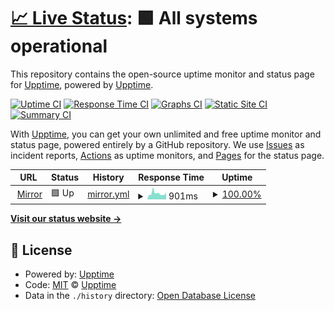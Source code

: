 # [📈 Live Status](https://demo.upptime.js.org): <!--live status--> **🟩 All systems operational**

This repository contains the open-source uptime monitor and status page for [Upptime](https://upptime.js.org), powered by [Upptime](https://github.com/upptime/upptime).

[![Uptime CI](https://github.com/Nachichuri/mirror-upptime/workflows/Uptime%20CI/badge.svg)](https://github.com/Nachichuri/mirror-upptime/actions?query=workflow%3A%22Uptime+CI%22)
[![Response Time CI](https://github.com/Nachichuri/mirror-upptime/workflows/Response%20Time%20CI/badge.svg)](https://github.com/Nachichuri/mirror-upptime/actions?query=workflow%3A%22Response+Time+CI%22)
[![Graphs CI](https://github.com/Nachichuri/mirror-upptime/workflows/Graphs%20CI/badge.svg)](https://github.com/Nachichuri/mirror-upptime/actions?query=workflow%3A%22Graphs+CI%22)
[![Static Site CI](https://github.com/Nachichuri/mirror-upptime/workflows/Static%20Site%20CI/badge.svg)](https://github.com/Nachichuri/mirror-upptime/actions?query=workflow%3A%22Static+Site+CI%22)
[![Summary CI](https://github.com/Nachichuri/mirror-upptime/workflows/Summary%20CI/badge.svg)](https://github.com/Nachichuri/mirror-upptime/actions?query=workflow%3A%22Summary+CI%22)

With [Upptime](https://upptime.js.org), you can get your own unlimited and free uptime monitor and status page, powered entirely by a GitHub repository. We use [Issues](https://github.com/upptime/upptime/issues) as incident reports, [Actions](https://github.com/Nachichuri/mirror-upptime/actions) as uptime monitors, and [Pages](https://demo.upptime.js.org) for the status page.

<!--start: status pages-->
<!-- This summary is generated by Upptime (https://github.com/upptime/upptime) -->
<!-- Do not edit this manually, your changes will be overwritten -->
<!-- prettier-ignore -->
| URL | Status | History | Response Time | Uptime |
| --- | ------ | ------- | ------------- | ------ |
| <img alt="" src="https://favicons.githubusercontent.com/mirrors.eze.sysarmy.com" height="13"> [Mirror](https://mirrors.eze.sysarmy.com/) | 🟩 Up | [mirror.yml](https://github.com/Nachichuri/mirror-upptime/commits/HEAD/history/mirror.yml) | <details><summary><img alt="Response time graph" src="./graphs/mirror/response-time-week.png" height="20"> 901ms</summary><br><a href="https://Nachichuri.github.io/mirror-upptime/history/mirror"><img alt="Response time 901" src="https://img.shields.io/endpoint?url=https%3A%2F%2Fraw.githubusercontent.com%2FNachichuri%2Fmirror-upptime%2FHEAD%2Fapi%2Fmirror%2Fresponse-time.json"></a><br><a href="https://Nachichuri.github.io/mirror-upptime/history/mirror"><img alt="24-hour response time 1567" src="https://img.shields.io/endpoint?url=https%3A%2F%2Fraw.githubusercontent.com%2FNachichuri%2Fmirror-upptime%2FHEAD%2Fapi%2Fmirror%2Fresponse-time-day.json"></a><br><a href="https://Nachichuri.github.io/mirror-upptime/history/mirror"><img alt="7-day response time 901" src="https://img.shields.io/endpoint?url=https%3A%2F%2Fraw.githubusercontent.com%2FNachichuri%2Fmirror-upptime%2FHEAD%2Fapi%2Fmirror%2Fresponse-time-week.json"></a><br><a href="https://Nachichuri.github.io/mirror-upptime/history/mirror"><img alt="30-day response time 901" src="https://img.shields.io/endpoint?url=https%3A%2F%2Fraw.githubusercontent.com%2FNachichuri%2Fmirror-upptime%2FHEAD%2Fapi%2Fmirror%2Fresponse-time-month.json"></a><br><a href="https://Nachichuri.github.io/mirror-upptime/history/mirror"><img alt="1-year response time 901" src="https://img.shields.io/endpoint?url=https%3A%2F%2Fraw.githubusercontent.com%2FNachichuri%2Fmirror-upptime%2FHEAD%2Fapi%2Fmirror%2Fresponse-time-year.json"></a></details> | <details><summary><a href="https://Nachichuri.github.io/mirror-upptime/history/mirror">100.00%</a></summary><a href="https://Nachichuri.github.io/mirror-upptime/history/mirror"><img alt="All-time uptime 100.00%" src="https://img.shields.io/endpoint?url=https%3A%2F%2Fraw.githubusercontent.com%2FNachichuri%2Fmirror-upptime%2FHEAD%2Fapi%2Fmirror%2Fuptime.json"></a><br><a href="https://Nachichuri.github.io/mirror-upptime/history/mirror"><img alt="24-hour uptime 100.00%" src="https://img.shields.io/endpoint?url=https%3A%2F%2Fraw.githubusercontent.com%2FNachichuri%2Fmirror-upptime%2FHEAD%2Fapi%2Fmirror%2Fuptime-day.json"></a><br><a href="https://Nachichuri.github.io/mirror-upptime/history/mirror"><img alt="7-day uptime 100.00%" src="https://img.shields.io/endpoint?url=https%3A%2F%2Fraw.githubusercontent.com%2FNachichuri%2Fmirror-upptime%2FHEAD%2Fapi%2Fmirror%2Fuptime-week.json"></a><br><a href="https://Nachichuri.github.io/mirror-upptime/history/mirror"><img alt="30-day uptime 100.00%" src="https://img.shields.io/endpoint?url=https%3A%2F%2Fraw.githubusercontent.com%2FNachichuri%2Fmirror-upptime%2FHEAD%2Fapi%2Fmirror%2Fuptime-month.json"></a><br><a href="https://Nachichuri.github.io/mirror-upptime/history/mirror"><img alt="1-year uptime 100.00%" src="https://img.shields.io/endpoint?url=https%3A%2F%2Fraw.githubusercontent.com%2FNachichuri%2Fmirror-upptime%2FHEAD%2Fapi%2Fmirror%2Fuptime-year.json"></a></details>

<!--end: status pages-->

[**Visit our status website →**](https://demo.upptime.js.org)

## 📄 License

- Powered by: [Upptime](https://github.com/upptime/upptime)
- Code: [MIT](./LICENSE) © [Upptime](https://upptime.js.org)
- Data in the `./history` directory: [Open Database License](https://opendatacommons.org/licenses/odbl/1-0/)
